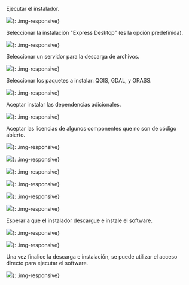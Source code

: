 <!---
layout: curso
title: 'Guía de instalación del software OSGeo en Windows'
curso: 'cartografia-digital'
order: 1
--->

<!--
Descargar el instalador de [OSGeo4W](https://trac.osgeo.org/osgeo4w/){:target="blank"} en su versión para 64 bits.


![](/cartografia-digital/images/Grass00.png){: .img-responsive}
-->

<!--
![](/cartografia-digital/images/Grass01.png){: .img-responsive}

![](/cartografia-digital/images/Grass02.png){: .img-responsive}

![](/cartografia-digital/images/Grass03.png){: .img-responsive}
-->

Ejecutar el instalador.

![](/cartografia-digital/images/Grass04.png){: .img-responsive}

Seleccionar la instalación "Express Desktop" (es la opción predefinida).

![](/cartografia-digital/images/Grass05.png){: .img-responsive}

Seleccionar un servidor para la descarga de archivos.

![](/cartografia-digital/images/Grass06.png){: .img-responsive}

Seleccionar los paquetes a instalar: QGIS, GDAL, y GRASS.

![](/cartografia-digital/images/Grass07.png){: .img-responsive}

Aceptar instalar las dependencias adicionales.

![](/cartografia-digital/images/Grass08.png){: .img-responsive}

Aceptar las licencias de algunos componentes que no son de código abierto.

![](/cartografia-digital/images/Grass09.png){: .img-responsive}

![](/cartografia-digital/images/Grass10.png){: .img-responsive}

![](/cartografia-digital/images/Grass11.png){: .img-responsive}

![](/cartografia-digital/images/Grass12.png){: .img-responsive}

![](/cartografia-digital/images/Grass13.png){: .img-responsive}

![](/cartografia-digital/images/Grass14.png){: .img-responsive}

Esperar a que el instalador descargue e instale el software.

![](/cartografia-digital/images/Grass15.png){: .img-responsive}

![](/cartografia-digital/images/Grass16.png){: .img-responsive}

Una vez finalice la descarga e instalación, se puede utilizar el acceso directo para ejecutar el software.

![](/cartografia-digital/images/Grass17.png){: .img-responsive}
